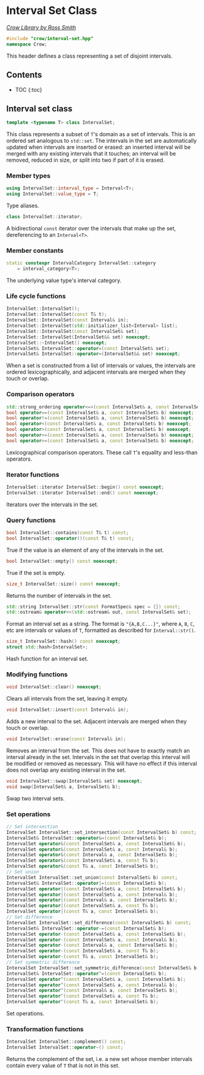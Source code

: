 # Interval Set Class

_[Crow Library by Ross Smith](index.html)_

```c++
#include "crow/interval-set.hpp"
namespace Crow;
```

This header defines a class representing a set of disjoint intervals.

## Contents

* TOC
{:toc}

## Interval set class

```c++
template <typename T> class IntervalSet;
```

This class represents a subset of `T`'s domain as a set of intervals. This is
an ordered set analogous to `std::set`. The intervals in the set are
automatically updated when intervals are inserted or erased: an inserted
interval will be merged with any existing intervals that it touches; an
interval will be removed, reduced in size, or split into two if part of it is
erased.

### Member types

```c++
using IntervalSet::interval_type = Interval<T>;
using IntervalSet::value_type = T;
```

Type aliases.

```c++
class IntervalSet::iterator;
```

A bidirectional `const` iterator over the intervals that make up the set,
dereferencing to an `Interval<T>`.

### Member constants

```c++
static constexpr IntervalCategory IntervalSet::category
    = interval_category<T>;
```

The underlying value type's interval category.

### Life cycle functions

```c++
IntervalSet::IntervalSet();
IntervalSet::IntervalSet(const T& t);
IntervalSet::IntervalSet(const Interval& in);
IntervalSet::IntervalSet(std::initializer_list<Interval> list);
IntervalSet::IntervalSet(const IntervalSet& set);
IntervalSet::IntervalSet(IntervalSet&& set) noexcept;
IntervalSet::~IntervalSet() noexcept;
IntervalSet& IntervalSet::operator=(const IntervalSet& set);
IntervalSet& IntervalSet::operator=(IntervalSet&& set) noexcept;
```

When a set is constructed from a list of intervals or values, the intervals
are ordered lexicographically, and adjacent intervals are merged when they
touch or overlap.

### Comparison operators

```c++
std::strong_ordering operator<=>(const IntervalSet& a, const IntervalSet& b) noexcept;
bool operator==(const IntervalSet& a, const IntervalSet& b) noexcept;
bool operator!=(const IntervalSet& a, const IntervalSet& b) noexcept;
bool operator<(const IntervalSet& a, const IntervalSet& b) noexcept;
bool operator>(const IntervalSet& a, const IntervalSet& b) noexcept;
bool operator<=(const IntervalSet& a, const IntervalSet& b) noexcept;
bool operator>=(const IntervalSet& a, const IntervalSet& b) noexcept;
```

Lexicographical comparison operators. These call `T`'s equality and less-than
operators.

### Iterator functions

```c++
IntervalSet::iterator IntervalSet::begin() const noexcept;
IntervalSet::iterator IntervalSet::end() const noexcept;
```

Iterators over the intervals in the set.

### Query functions

```c++
bool IntervalSet::contains(const T& t) const;
bool IntervalSet::operator()(const T& t) const;
```

True if the value is an element of any of the intervals in the set.

```c++
bool IntervalSet::empty() const noexcept;
```

True if the set is empty.

```c++
size_t IntervalSet::size() const noexcept;
```

Returns the number of intervals in the set.

```c++
std::string IntervalSet::str(const FormatSpec& spec = {}) const;
std::ostream& operator<<(std::ostream& out, const IntervalSet& set);
```

Format an interval set as a string. The format is `"{A,B,C...}"`, where `A`,
`B`, `C`, etc are intervals or values of `T`, formatted as described for
`Interval::str()`.

```c++
size_t IntervalSet::hash() const noexcept;
struct std::hash<IntervalSet>;
```

Hash function for an interval set.

### Modifying functions

```c++
void IntervalSet::clear() noexcept;
```

Clears all intervals from the set, leaving it empty.

```c++
void IntervalSet::insert(const Interval& in);
```

Adds a new interval to the set. Adjacent intervals are merged when they touch
or overlap.

```c++
void IntervalSet::erase(const Interval& in);
```

Removes an interval from the set. This does not have to exactly match an
interval already in the set. Intervals in the set that overlap this interval
will be modified or removed as necessary. This will have no effect if this
interval does not overlap any existing interval in the set.

```c++
void IntervalSet::swap(IntervalSet& set) noexcept;
void swap(IntervalSet& a, IntervalSet& b);
```

Swap two interval sets.

### Set operations

```c++
// Set intersection
IntervalSet IntervalSet::set_intersection(const IntervalSet& b) const;
IntervalSet& IntervalSet::operator&=(const IntervalSet& b);
IntervalSet operator&(const IntervalSet& a, const IntervalSet& b);
IntervalSet operator&(const IntervalSet& a, const Interval& b);
IntervalSet operator&(const Interval& a, const IntervalSet& b);
IntervalSet operator&(const IntervalSet& a, const T& b);
IntervalSet operator&(const T& a, const IntervalSet& b);
// Set union
IntervalSet IntervalSet::set_union(const IntervalSet& b) const;
IntervalSet& IntervalSet::operator|=(const IntervalSet& b);
IntervalSet operator|(const IntervalSet& a, const IntervalSet& b);
IntervalSet operator|(const IntervalSet& a, const Interval& b);
IntervalSet operator|(const Interval& a, const IntervalSet& b);
IntervalSet operator|(const IntervalSet& a, const T& b);
IntervalSet operator|(const T& a, const IntervalSet& b);
// Set difference
IntervalSet IntervalSet::set_difference(const IntervalSet& b) const;
IntervalSet& IntervalSet::operator-=(const IntervalSet& b);
IntervalSet operator-(const IntervalSet& a, const IntervalSet& b);
IntervalSet operator-(const IntervalSet& a, const Interval& b);
IntervalSet operator-(const Interval& a, const IntervalSet& b);
IntervalSet operator-(const IntervalSet& a, const T& b);
IntervalSet operator-(const T& a, const IntervalSet& b);
// Set symmetric difference
IntervalSet IntervalSet::set_symmetric_difference(const IntervalSet& b) const;
IntervalSet& IntervalSet::operator^=(const IntervalSet& b);
IntervalSet operator^(const IntervalSet& a, const IntervalSet& b);
IntervalSet operator^(const IntervalSet& a, const Interval& b);
IntervalSet operator^(const Interval& a, const IntervalSet& b);
IntervalSet operator^(const IntervalSet& a, const T& b);
IntervalSet operator^(const T& a, const IntervalSet& b);
```

Set operations.

### Transformation functions

```c++
IntervalSet IntervalSet::complement() const;
IntervalSet IntervalSet::operator~() const;
```

Returns the complement of the set, i.e. a new set whose member intervals
contain every value of `T` that is not in this set.
